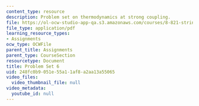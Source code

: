 ```yaml
---
content_type: resource
description: Problem set on thermodynamics at strong coupling.
file: https://ol-ocw-studio-app-qa.s3.amazonaws.com/courses/8-821-string-theory-fall-2008/248fc0b9051e55a11af8a2aa13a55065_pset06.pdf
file_type: application/pdf
learning_resource_types:
- Assignments
ocw_type: OCWFile
parent_title: Assignments
parent_type: CourseSection
resourcetype: Document
title: Problem Set 6
uid: 248fc0b9-051e-55a1-1af8-a2aa13a55065
video_files:
  video_thumbnail_file: null
video_metadata:
  youtube_id: null
---
```

